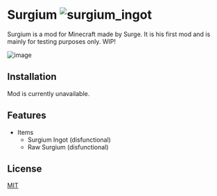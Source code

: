 # Surgium ![surgium_ingot](https://user-images.githubusercontent.com/105498056/209942154-2a121e7d-c355-41fd-a382-ec890521b557.png)

Surgium is a mod for Minecraft made by Surge. It is his first mod and is mainly for testing purposes only. WIP!

![image](https://user-images.githubusercontent.com/105498056/209942412-78dd4bb3-4538-435d-b14f-a82fa0ea03cf.png)





## Installation

Mod is currently unavailable.

## Features

 * Items
     * Surgium Ingot (disfunctional)
     * Raw Surgium (disfunctional)

## License

[MIT](https://choosealicense.com/licenses/mit/)
